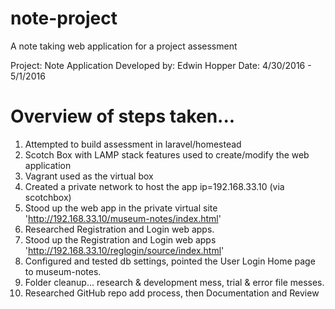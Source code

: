 # note-project
A note taking web application for a project assessment

Project: Note Application
Developed by: Edwin Hopper
Date:   4/30/2016 - 5/1/2016

Overview of steps taken...
==========================
1. Attempted to build assessment in laravel/homestead
2. Scotch Box with LAMP stack features used to create/modify the web application
3. Vagrant used as the virtual box
4. Created a private network to host the app ip=192.168.33.10 (via scotchbox)
5. Stood up the web app in the private virtual site 'http://192.168.33.10/museum-notes/index.html' 
6. Researched Registration and Login web apps.
7. Stood up the Registration and Login web apps 'http://192.168.33.10/reglogin/source/index.html'
8. Configured and tested db settings, pointed the User Login Home page to museum-notes.
9. Folder cleanup... research & development mess, trial & error file messes.
10. Researched GitHub repo add process, then Documentation and Review 

